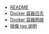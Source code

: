- [README]()
- [Docker 容器日志](./docker-logs)
- [Docker 容器网络](./docker-network)
- [镜像 tag 说明](./image-tag)